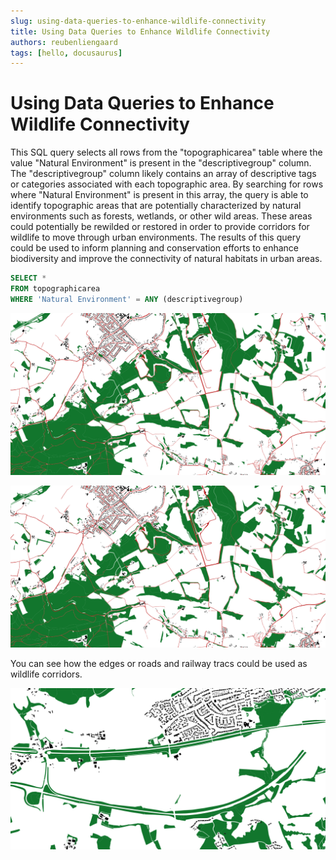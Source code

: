```yaml
---
slug: using-data-queries-to-enhance-wildlife-connectivity
title: Using Data Queries to Enhance Wildlife Connectivity
authors: reubenliengaard
tags: [hello, docusaurus]
---
```


# Using Data Queries to Enhance Wildlife Connectivity

This SQL query selects all rows from the "topographicarea" table where the value "Natural Environment" is present in the "descriptivegroup" column. The "descriptivegroup" column likely contains an array of descriptive tags or categories associated with each topographic area. By searching for rows where "Natural Environment" is present in this array, the query is able to identify topographic areas that are potentially characterized by natural environments such as forests, wetlands, or other wild areas. These areas could potentially be rewilded or restored in order to provide corridors for wildlife to move through urban environments. The results of this query could be used to inform planning and conservation efforts to enhance biodiversity and improve the connectivity of natural habitats in urban areas.

``` sql
SELECT *
FROM topographicarea
WHERE 'Natural Environment' = ANY (descriptivegroup)
```

![Docusaurus Plushie](/img/wildlife-corridors-2.png)

![Docusaurus Plushie](/img/wildlife-corridors-2.png)

You can see how the edges or roads and railway tracs could be used as wildlife corridors.

![Docusaurus Plushie](/img/wildlife-corridors-3.png)
